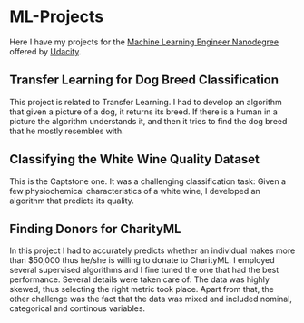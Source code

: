 # ML-Projects

Here I have my projects for the [Machine Learning Engineer Nanodegree](https://www.udacity.com/course/machine-learning-engineer-nanodegree--nd009t) offered by [Udacity](https://eu.udacity.com/).

## Transfer Learning for Dog Breed Classification

This project is related to Transfer Learning. 
I had to develop an algorithm that given a picture of a dog, it returns its breed. If there
is a human in a picture the algorithm understands it, and then it tries to find the dog breed
that he mostly resembles with. 

## Classifying the White Wine Quality Dataset

This is the Captstone one. It was a challenging classification task: Given a few 
physiochemical characteristics of a white wine, I developed an algorithm that predicts its 
quality.

## Finding Donors for CharityML

In this project I had to  accurately predicts whether an individual makes more than $50,000 thus he/she is willing to donate
to CharityML. I employed several supervised algorithms and I fine tuned the one that had the best performance. Several details
were taken care of: The data was highly skewed, thus selecting the right metric took place. Apart from that, the other challenge
was the fact that the data was mixed and included nominal, categorical and continous variables.

